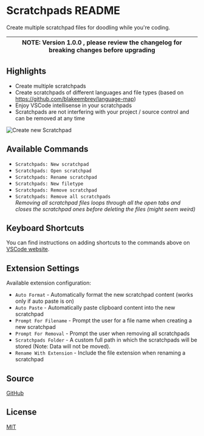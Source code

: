 # Scratchpads README

Create multiple scratchpad files for doodling while you're coding.

| NOTE: Version 1.0.0 , please review the changelog for breaking changes before upgrading |
|-----------------------------------------------------------------------------------------|

## Highlights

* Create multiple scratchpads
* Create scratchpads of different languages and file types (based on https://github.com/blakeembrey/language-map)
* Enjoy VSCode intellisense in your scratchpads
* Scratchpads are not interfering with your project / source control and can be removed at any time

![Create new Scratchpad](https://raw.githubusercontent.com/buenon/scratchpads/master/images/scratchpad_new.gif)

## Available Commands

* `Scratchpads: New scratchpad`
* `Scratchpads: Open scratchpad`
* `Scratchpads: Rename scratchpad`
* `Scratchpads: New filetype`
* `Scratchpads: Remove scratchpad`
* `Scratchpads: Remove all scratchpads`  
  *Removing all scratchpad files loops through all the open tabs and closes the scratchpad ones before deleting the
  files (might seem weird)*

## Keyboard Shortcuts

You can find instructions on adding shortcuts to the commands above
on [VSCode website](https://code.visualstudio.com/docs/customization/keybindings).

## Extension Settings

Available extension configuration:

* `Auto Format` - Automatically format the new scratchpad content (works only if auto paste is on)
* `Auto Paste` - Automatically paste clipboard content into the new scratchpad
* `Prompt For Filename` - Prompt the user for a file name when creating a new scratchpad
* `Prompt For Removal` - Prompt the user when removing all scratchpads
* `Scratchpads Folder` - A custom full path in which the scratchpads will be stored (Note: Data will not be moved).
* `Rename With Extension` - Include the file extension when renaming a scratchpad

## Source

[GitHub](https://github.com/buenon/scratchpads)

## License

[MIT](https://raw.githubusercontent.com/buenon/scratchpads/master/LICENSE)
